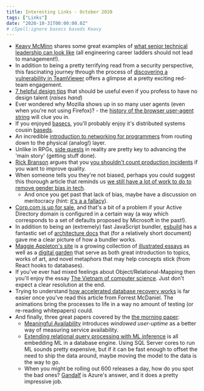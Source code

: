 ```yaml
---
title: Interesting Links - October 2020
tags: ["Links"]
date: "2020-10-31T00:00:00.0Z"
# cSpell:ignore basecs baseds Keavy
---
```


- [Keavy McMinn] shares some great examples of [what senior technical leadership can look like] (all engineering career ladders should not lead to management!).
- In addition to being a pretty terrifying read from a security perspective, this fascinating journey through the process of [discovering a vulnerability in TeamViewer] offers a glimpse at a pretty exciting red-team engagement.
- [7 helpful design tips] that should be useful even if you profess to have no design talent (_raises hand_)
- Ever wondered why Mozilla shows up in so many user agents (even when you're not using Firefox)? - the [history of the browser user-agent string] will clue you in.
- If you enjoyed [basecs], you'll probably enjoy it's distributed systems cousin [baseds].
- An incredible [introduction to networking for programmers] from routing down to the physical (analog!) layer.
- Unlike in RPGs, [side quests] in reality are pretty key to advancing the 'main story' (getting stuff done).
- [Rick Branson] argues that you [you shouldn't count production incidents] if you want to improve quality.
- When someone tells you they're not biased, perhaps you could suggest this thorough article that reminds us [we still have a lot of work to do to remove gender bias in tech].
  - And once you get past that lack of bias, maybe have a discussion on meritocracy (hint: [it's a a fallacy]).
- [Corp.com is up for sale], and that's a bit of a problem if your Active Directory domain is configured in a certain way (a way which corresponds to a set of defaults proposed by Microsoft in the past!).
- In addition to being an (extremely) fast JavaScript bundler, [esbuild] has a fantastic set of [architecture docs][esbuild architecture] that (for a relatively short document) gave me a clear picture of how a bundler works.
- [Maggie Appleton's site] is a growing collection of [illustrated essays] as well as a [digital garden] that serve as both great introduction to topics, works of art, and novel metaphors that may help concepts stick (from React hooks to databases).
- If you've ever had mixed feelings about Object/Relational-Mapping then you'll enjoy the essay [The Vietnam of computer science]. Just don't expect a clear resolution at the end.
- Trying to understand [how accelerated database recovery works] is far easier once you've read this article from Forrest McDaniel. The animations bring the processes to life in a way no amount of testing (or re-reading whitepapers) could.
- And finally, three great papers covered by the [the morning paper]:
  - [Meaningful Availability] introduces _windowed user-uptime_ as a better way of measuring service availability.
  - [Extending relational query processing with ML inference] is all embedding ML in a database engine. Using SQL Server cores to run ML sounds pretty expensive, but if it can be fast enough to offset the need to ship the data around, maybe moving the model to the data is the way to go.
  - When you might be rolling out 600 releases a day, how do you spot the bad ones? [Gandalf] is Azure's answer, and it does a pretty impressive job.

[keavy mcminn]: https://keavy.com
[what senior technical leadership can look like]: https://keavy.com/work/thriving-on-the-technical-leadership-path/
[discovering a vulnerability in teamviewer]: https://whynotsecurity.com/blog/teamviewer/
[7 helpful design tips]: https://medium.com/refactoring-ui/7-practical-tips-for-cheating-at-design-40c736799886
[history of the browser user-agent string]: https://webaim.org/blog/user-agent-string-history/
[basecs]: https://medium.com/basecs
[baseds]: https://medium.com/baseds
[introduction to networking for programmers]: https://www.destroyallsoftware.com/compendium/network-protocols?share_key=97d3ba4c24d21147
[side quests]: https://noidea.dog/blog/surviving-the-organisational-side-quest
[rick branson]: https://medium.com/@rbranson
[you shouldn't count production incidents]: https://medium.com/@rbranson/why-you-shouldnt-count-production-incidents-38616d8e6329
[we still have a lot of work to do to remove gender bias in tech]: https://medium.com/tech-diversity-files/if-you-think-women-in-tech-is-just-a-pipeline-problem-you-haven-t-been-paying-attention-cb7a2073b996
[it's a a fallacy]: https://medium.com/@cathy_67575/the-fallacy-of-meritocracy-d8260f5f0611
[corp.com is up for sale]: https://krebsonsecurity.com/2020/02/dangerous-domain-corp-com-goes-up-for-sale/
[esbuild]: https://esbuild.github.io/
[esbuild architecture]: https://github.com/evanw/esbuild/blob/master/docs/architecture.md
[maggie appleton's site]: https://maggieappleton.com/
[illustrated essays]: https://maggieappleton.com/essays
[digital garden]: https://maggieappleton.com/garden
[the vietnam of computer science]: http://blogs.tedneward.com/post/the-vietnam-of-computer-science/
[how accelerated database recovery works]: https://www.red-gate.com/simple-talk/sql/database-administration/how-does-accelerated-database-recovery-work/
[the morning paper]: https://blog.acolyer.org/
[meaningful availability]: https://blog.acolyer.org/2020/02/26/meaningful-availability/
[extending relational query processing with ml inference]: https://blog.acolyer.org/2020/02/21/extending-relational-query-processing/
[gandalf]: https://blog.acolyer.org/2020/02/28/microsoft-gandalf/
